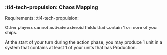 ### :ti4-tech-propulsion: **Chaos Mapping**

Requirements: :ti4-tech-propulsion:

Other players cannot activate asteroid fields that contain 1 or more of your ships.

At the start of your turn during the action phase, you may produce 1 unit in a system that contains at least 1 of your units that has Production.
